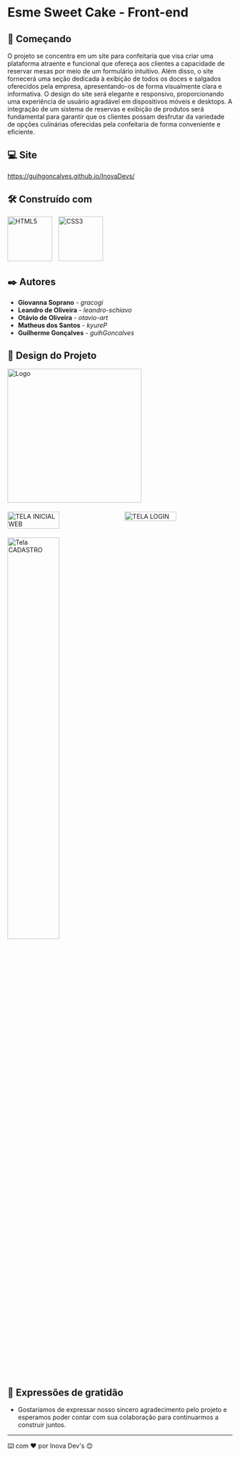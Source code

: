 # Esme Sweet Cake - Front-end

## 🚀 Começando

O projeto se concentra em um site para confeitaria que visa criar uma plataforma atraente e funcional que ofereça aos clientes a capacidade de reservar mesas por meio de um formulário intuitivo. Além disso, o site fornecerá uma seção dedicada à exibição de todos os doces e salgados oferecidos pela empresa, apresentando-os de forma visualmente clara e informativa. O design do site será elegante e responsivo, proporcionando uma experiência de usuário agradável em dispositivos móveis e desktops. A integração de um sistema de reservas e exibição de produtos será fundamental para garantir que os clientes possam desfrutar da variedade de opções culinárias oferecidas pela confeitaria de forma conveniente e eficiente.

## 💻 Site
<https://guihgoncalves.github.io/InovaDevs/>

## 🛠️ Construído com

<img src="https://github.com/user-attachments/assets/63e52500-3204-48c3-8a56-50b8e5ff20af" alt="HTML5" width="100" height="100" style="display: inline-block; margin-right: 10px;"> 
<img src="https://github.com/user-attachments/assets/12405686-c95d-4ba6-90ff-ef152a9432ae" alt="CSS3" width="100" height="100" style="display: inline-block;">

## ✒️ Autores

* **Giovanna Soprano** - *gracogi* 
* **Leandro de Oliveira** - *leandro-schiavo*
* **Otávio de Oliveira** - *otavio-art*
* **Matheus dos Santos** - *kyureP*
* **Guilherme Gonçalves** - *guihGoncalves*

## 🎨 Design do Projeto

<img src="https://github.com/user-attachments/assets/d188d329-720c-462c-ad09-bd288f6df39d" alt="Logo" width="300" style="display: block; margin-bottom: 20px;">
<div style="display: flex; justify-content: space-between; margin-bottom: 20px;"> 
<img src="https://github.com/user-attachments/assets/addd84ef-cfa9-458a-b0c9-682edf3d878f" alt="TELA INICIAL WEB" width="48%" style="display: inline-block;"> 
<img src="https://github.com/user-attachments/assets/3503b818-3120-49a3-8662-e84aee489676" alt="TELA LOGIN" width="48%" style="display: inline-block;"> 
</div> 
<img src="https://github.com/user-attachments/assets/95125408-3540-4f2e-a024-ac5ad8bc2354" alt="Tela CADASTRO" width="48%" style="display: block;">

## 🎁 Expressões de gratidão

* Gostaríamos de expressar nosso sincero agradecimento pelo projeto e esperamos poder contar com sua colaboração para continuarmos a construir juntos.

---
⌨️ com ❤️ por Inova Dev's 😊
